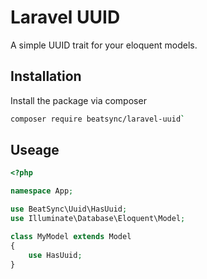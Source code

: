 # Laravel UUID
A simple UUID trait for your eloquent models. 

## Installation
Install the package via composer 
```bash
composer require beatsync/laravel-uuid`
```

## Useage

```php
<?php

namespace App;

use BeatSync\Uuid\HasUuid;
use Illuminate\Database\Eloquent\Model;

class MyModel extends Model
{
    use HasUuid;
}
``` 
